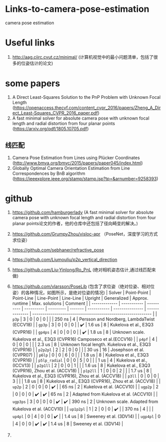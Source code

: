 # Links-to-camera-pose-estimation
camera pose estimation

# Useful links
1. http://aag.ciirc.cvut.cz/minimal/ (计算机视觉中的最小问题清单，包括了很多的位姿估计的论文)


# some papers
1. A Direct Least-Squares Solution to the PnP Problem with Unknown Focal Length (<https://openaccess.thecvf.com/content_cvpr_2016/papers/Zheng_A_Direct_Least-Squares_CVPR_2016_paper.pdf>)
2. A fast minimal solver for absolute camera pose with unknown focal length and radial distortion from four planar points (<https://arxiv.org/pdf/1805.10705.pdf>)
## 线匹配
1. Camera Pose Estimation from Lines using Plücker Coordinates (<http://www.bmva.org/bmvc/2015/papers/paper045/index.html>)
2. Globally Optimal Camera Orientation Estimation from Line Correspondences by BnB algorithm (<https://ieeexplore.ieee.org/stamp/stamp.jsp?tp=&arnumber=9258393>)



# github
1. <https://github.com/hamburgerlady> (A fast minimal solver for absolute camera pose with unknown focal length and radial distortion from four planar points论文的作者，他的仓库中还包括了径向畸变的解决。)
2. https://github.com/GrumpyZhou/visloc-apr （PoseNet，深度学习的方式求位姿）
3. https://github.com/sebhaner/refractive_pose
4. https://github.com/Liumouliu/p2p_vertical_direction
5. https://github.com/Liu-Yinlong/Ro_PnL (绝对相机姿态估计,通过线匹配来做)
6. https://github.com/vlarsson/PoseLib (包含了求位姿（绝对位姿、相对位姿）的各种情况，如图所示，是绝对位姿的情况)
  | Solver        | Point-Point | Point-Line | Line-Point | Line-Line | Upright | Generalized | Approx. runtime | Max. solutions | Comment                                                      |
  | ------------- | ----------- | ---------- | ---------- | --------- | ------- | ----------- | --------------- | -------------- | ------------------------------------------------------------ |
  | `p3p`         | 3           | 0          | 0          | 0         |         |             | 250 ns          | 4              | Persson and Nordberg, LambdaTwist (ECCV18)                   |
  | `gp3p`        | 3           | 0          | 0          | 0         |         | ✔️           | 1.6 us          | 8              | Kukelova et al., E3Q3 (CVPR16)                               |
  | `gp4ps`       | 4           | 0          | 0          | 0         |         | ✔️           | 1.8 us          | 8              | Unknown scale.  Kukelova et al., E3Q3 (CVPR16) Camposeco et al.(ECCV16) |
  | `p4pf`        | 4           | 0          | 0          | 0         |         |             | 2.3 us          | 8              | Unknown focal length.  Kukelova et al., E3Q3 (CVPR16)        |
  | `p2p2pl`      | 2           | 2          | 0          | 0         |         |             | 30 us           | 16             | Josephson et al. (CVPR07)                                    |
  | `p6lp`        | 0           | 0          | 6          | 0         |         |             | 1.8 us          | 8              | Kukelova et al., E3Q3 (CVPR16)                               |
  | `p5lp_radial` | 0           | 0          | 5          | 0         |         |             | 1 us            | 4              | Kukelova et al., (ICCV13)                                    |
  | `p2p1ll`      | 2           | 0          | 0          | 1         |         |             | 1.6 us          | 8              | Kukelova et al., E3Q3 (CVPR16), Zhou et al. (ACCV18)         |
  | `p1p2ll`      | 1           | 0          | 0          | 2         |         |             | 1.7 us          | 8              | Kukelova et al., E3Q3 (CVPR16), Zhou et al. (ACCV18)         |
  | `p3ll`        | 0           | 0          | 0          | 3         |         |             | 1.8 us          | 8              | Kukelova et al., E3Q3 (CVPR16), Zhou et al. (ACCV18)         |
  | `up2p`        | 2           | 0          | 0          | 0         | ✔️       |             | 65 ns           | 2              | Kukelova et al. (ACCV10)                                     |
  | `ugp2p`       | 2           | 0          | 0          | 0         | ✔️       | ✔️           | 65 ns           | 2              | Adapted from Kukelova et al. (ACCV10)                        |
  | `ugp3ps`      | 3           | 0          | 0          | 0         | ✔️       | ✔️           | 390 ns          | 2              | Unknown scale. Adapted from Kukelova et al. (ACCV10)         |
  | `up1p2pl`     | 1           | 2          | 0          | 0         | ✔️       |             | 370 ns          | 4              |                                                              |
  | `up4pl`       | 0           | 4          | 0          | 0         | ✔️       |             | 1.4 us          | 8              | Sweeney et al. (3DV14)                                       |
  | `ugp4pl`      | 0           | 4          | 0          | 0         | ✔️       | ✔️           | 1.4 us          | 8              | Sweeney et al. (3DV14)                                       |

7. 


